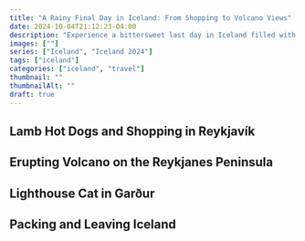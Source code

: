 ```yaml
---
title: "A Rainy Final Day in Iceland: From Shopping to Volcano Views"
date: 2024-10-04T21:12:23-04:00
description: "Experience a bittersweet last day in Iceland filled with rain-soaked shopping in Reykjavík, a glimpse of the erupting volcano on the Reykjanes Peninsula, and a charming lighthouse cat in Garður. Discover how to make the most of a gray day before your departure."
images: [""]
series: ["Iceland", "Iceland 2024"]
tags: ["iceland"]
categories: ["iceland", "travel"]
thumbnail: ""
thumbnailAlt: ""
draft: true
---
```


## Lamb Hot Dogs and Shopping in Reykjavík

## Erupting Volcano on the Reykjanes Peninsula

## Lighthouse Cat in Garður

## Packing and Leaving Iceland
